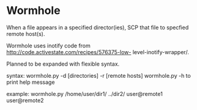 Wormhole
=========
When a file appears in a specified director(ies), SCP that file to specfied       remote host(s).

Wormhole uses inotify code from http://code.activestate.com/recipes/576375-low-   level-inotify-wrapper/.

Planned to be expanded with flexible syntax.

syntax:
wormhole.py -d [directories] -r [remote hosts]
wormhole.py -h to print help message        

example: 
wormhole.py /home/user/dir1/ ../dir2/ user@remote1 user@remote2
